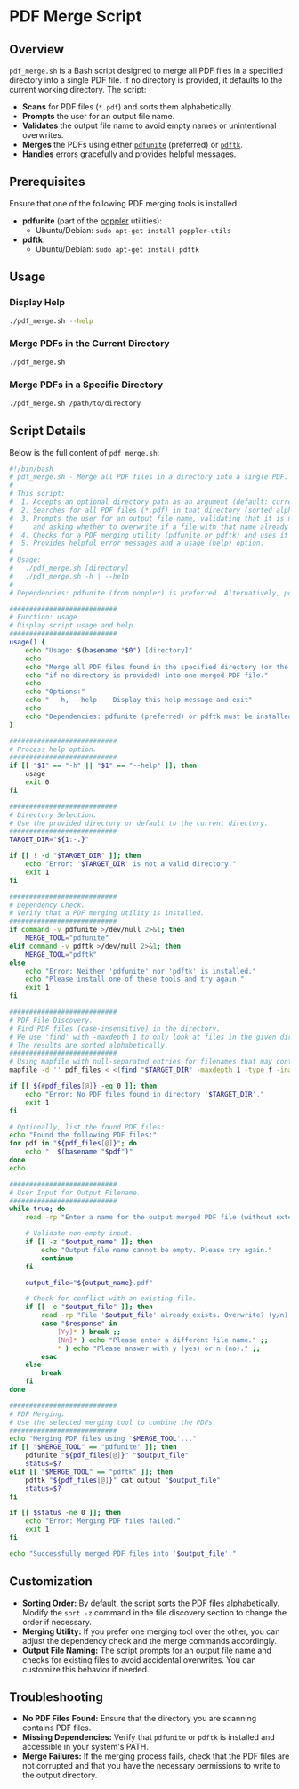 # PDF Merge Script

## Overview

`pdf_merge.sh` is a Bash script designed to merge all PDF files in a specified directory into a single PDF file. If no directory is provided, it defaults to the current working directory. The script:

- **Scans** for PDF files (`*.pdf`) and sorts them alphabetically.
- **Prompts** the user for an output file name.
- **Validates** the output file name to avoid empty names or unintentional overwrites.
- **Merges** the PDFs using either [`pdfunite`](https://poppler.freedesktop.org/) (preferred) or [`pdftk`](https://www.pdflabs.com/tools/pdftk-the-pdf-toolkit/).
- **Handles** errors gracefully and provides helpful messages.

## Prerequisites

Ensure that one of the following PDF merging tools is installed:

- **pdfunite** (part of the [poppler](https://poppler.freedesktop.org/) utilities):
  - Ubuntu/Debian: `sudo apt-get install poppler-utils`
- **pdftk**:
  - Ubuntu/Debian: `sudo apt-get install pdftk`

## Usage

### Display Help

```bash
./pdf_merge.sh --help
```

### Merge PDFs in the Current Directory

```bash
./pdf_merge.sh
```

### Merge PDFs in a Specific Directory

```bash
./pdf_merge.sh /path/to/directory
```

## Script Details

Below is the full content of `pdf_merge.sh`:

```bash
#!/bin/bash
# pdf_merge.sh - Merge all PDF files in a directory into a single PDF.
#
# This script:
#  1. Accepts an optional directory path as an argument (default: current directory).
#  2. Searches for all PDF files (*.pdf) in that directory (sorted alphabetically).
#  3. Prompts the user for an output file name, validating that it is not empty
#     and asking whether to overwrite if a file with that name already exists.
#  4. Checks for a PDF merging utility (pdfunite or pdftk) and uses it to merge the PDFs.
#  5. Provides helpful error messages and a usage (help) option.
#
# Usage:
#   ./pdf_merge.sh [directory]
#   ./pdf_merge.sh -h | --help
#
# Dependencies: pdfunite (from poppler) is preferred. Alternatively, pdftk can be used.

###########################
# Function: usage
# Display script usage and help.
###########################
usage() {
    echo "Usage: $(basename "$0") [directory]"
    echo
    echo "Merge all PDF files found in the specified directory (or the current directory"
    echo "if no directory is provided) into one merged PDF file."
    echo
    echo "Options:"
    echo "  -h, --help    Display this help message and exit"
    echo
    echo "Dependencies: pdfunite (preferred) or pdftk must be installed."
}

###########################
# Process help option.
###########################
if [[ "$1" == "-h" || "$1" == "--help" ]]; then
    usage
    exit 0
fi

###########################
# Directory Selection.
# Use the provided directory or default to the current directory.
###########################
TARGET_DIR="${1:-.}"

if [[ ! -d "$TARGET_DIR" ]]; then
    echo "Error: '$TARGET_DIR' is not a valid directory."
    exit 1
fi

###########################
# Dependency Check.
# Verify that a PDF merging utility is installed.
###########################
if command -v pdfunite >/dev/null 2>&1; then
    MERGE_TOOL="pdfunite"
elif command -v pdftk >/dev/null 2>&1; then
    MERGE_TOOL="pdftk"
else
    echo "Error: Neither 'pdfunite' nor 'pdftk' is installed."
    echo "Please install one of these tools and try again."
    exit 1
fi

###########################
# PDF File Discovery.
# Find PDF files (case-insensitive) in the directory.
# We use 'find' with -maxdepth 1 to only look at files in the given directory.
# The results are sorted alphabetically.
###########################
# Using mapfile with null-separated entries for filenames that may contain spaces.
mapfile -d '' pdf_files < <(find "$TARGET_DIR" -maxdepth 1 -type f -iname "*.pdf" -print0 | sort -z)

if [[ ${#pdf_files[@]} -eq 0 ]]; then
    echo "Error: No PDF files found in directory '$TARGET_DIR'."
    exit 1
fi

# Optionally, list the found PDF files:
echo "Found the following PDF files:"
for pdf in "${pdf_files[@]}"; do
    echo "  $(basename "$pdf")"
done
echo

###########################
# User Input for Output Filename.
###########################
while true; do
    read -rp "Enter a name for the output merged PDF file (without extension): " output_name

    # Validate non-empty input.
    if [[ -z "$output_name" ]]; then
        echo "Output file name cannot be empty. Please try again."
        continue
    fi

    output_file="${output_name}.pdf"

    # Check for conflict with an existing file.
    if [[ -e "$output_file" ]]; then
        read -rp "File '$output_file' already exists. Overwrite? (y/n): " response
        case "$response" in
            [Yy]* ) break ;;
            [Nn]* ) echo "Please enter a different file name." ;;
            * ) echo "Please answer with y (yes) or n (no)." ;;
        esac
    else
        break
    fi
done

###########################
# PDF Merging.
# Use the selected merging tool to combine the PDFs.
###########################
echo "Merging PDF files using '$MERGE_TOOL'..."
if [[ "$MERGE_TOOL" == "pdfunite" ]]; then
    pdfunite "${pdf_files[@]}" "$output_file"
    status=$?
elif [[ "$MERGE_TOOL" == "pdftk" ]]; then
    pdftk "${pdf_files[@]}" cat output "$output_file"
    status=$?
fi

if [[ $status -ne 0 ]]; then
    echo "Error: Merging PDF files failed."
    exit 1
fi

echo "Successfully merged PDF files into '$output_file'."
```

## Customization

- **Sorting Order:** By default, the script sorts the PDF files alphabetically. Modify the `sort -z` command in the file discovery section to change the order if necessary.
- **Merging Utility:** If you prefer one merging tool over the other, you can adjust the dependency check and the merge commands accordingly.
- **Output File Naming:** The script prompts for an output file name and checks for existing files to avoid accidental overwrites. You can customize this behavior if needed.

## Troubleshooting

- **No PDF Files Found:** Ensure that the directory you are scanning contains PDF files.
- **Missing Dependencies:** Verify that `pdfunite` or `pdftk` is installed and accessible in your system's PATH.
- **Merge Failures:** If the merging process fails, check that the PDF files are not corrupted and that you have the necessary permissions to write to the output directory.
